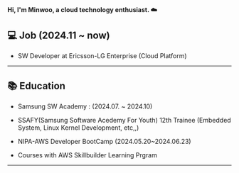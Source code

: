 #### Hi, I'm Minwoo, a cloud technology enthusiast. ☁️


  

## 💻 Job  (2024.11 ~ now)

- SW Developer at Ericsson-LG Enterprise (Cloud Platform)

---

## 📚 Education

- Samsung SW Academy : (2024.07. ~ 2024.10)  

- SSAFY(Samsung Software Acedemy For Youth) 12th Trainee (Embedded System, Linux Kernel Development, etc,,)

- NIPA-AWS Developer BootCamp (2024.05.20~2024.06.23)

- Courses with AWS Skillbuilder Learning Prgram  

---

